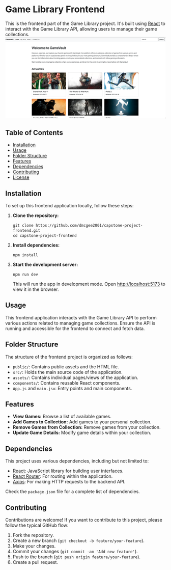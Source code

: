 # Game Library Frontend

This is the frontend part of the Game Library project. It's built using [React](https://reactjs.org/) to interact with the Game Library API, allowing users to manage their game collections.
![gamevault](gamevault.png)

## Table of Contents

- [Installation](#installation)
- [Usage](#usage)
- [Folder Structure](#folder-structure)
- [Features](#features)
- [Dependencies](#dependencies)
- [Contributing](#contributing)
- [License](#license)

## Installation

To set up this frontend application locally, follow these steps:

1. **Clone the repository:**

    ```
    git clone https://github.com/dmcgee2001/capstone-project-frontend.git
    cd capstone-project-frontend
    ```

2. **Install dependencies:**

    ```
    npm install
    ```

3. **Start the development server:**

    ```
    npm run dev
    ```

    This will run the app in development mode. Open [http://localhost:5173](http://localhost:5173) to view it in the browser.

## Usage

This frontend application interacts with the Game Library API to perform various actions related to managing game collections. Ensure the API is running and accessible for the frontend to connect and fetch data.

## Folder Structure

The structure of the frontend project is organized as follows:


- `public/`: Contains public assets and the HTML file.
- `src/`: Holds the main source code of the application.
- `assets/`: Contains individual pages/views of the application.
- `components/`: Contains reusable React components.
- `App.js` and `main.jsx`: Entry points and main components.

## Features

- **View Games:** Browse a list of available games.
- **Add Games to Collection:** Add games to your personal collection.
- **Remove Games from Collection:** Remove games from your collection.
- **Update Game Details:** Modify game details within your collection.

## Dependencies

This project uses various dependencies, including but not limited to:

- [React](https://reactjs.org/): JavaScript library for building user interfaces.
- [React Router](https://reactrouter.com/): For routing within the application.
- [Axios](https://axios-http.com/): For making HTTP requests to the backend API.

Check the `package.json` file for a complete list of dependencies.

## Contributing

Contributions are welcome! If you want to contribute to this project, please follow the typical GitHub flow:

1. Fork the repository.
2. Create a new branch (`git checkout -b feature/your-feature`).
3. Make your changes.
4. Commit your changes (`git commit -am 'Add new feature'`).
5. Push to the branch (`git push origin feature/your-feature`).
6. Create a pull request.

